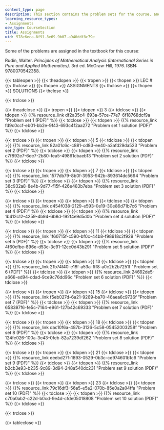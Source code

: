 ```yaml
---
content_type: page
description: This section contains the problem sets for the course, and their solutions.
learning_resource_types:
- Assignments
ocw_type: CourseSection
title: Assignments
uid: 578e6eca-8f91-8e69-9b07-a940ddf8c79e
---
```


Some of the problems are assigned in the textbook for this course:

Rudin, Walter. _Principles of Mathematical Analysis (International Series in Pure and Applied Mathematics)_. 3rd ed. McGraw-Hill, 1976. ISBN: 9780070542358.

{{< tableopen >}}
{{< theadopen >}}
{{< tropen >}}
{{< thopen >}}
LEC #
{{< thclose >}}
{{< thopen >}}
ASSIGNMENTS
{{< thclose >}}
{{< thopen >}}
SOLUTIONS
{{< thclose >}}

{{< trclose >}}

{{< theadclose >}}
{{< tropen >}}
{{< tdopen >}}
3
{{< tdclose >}}
{{< tdopen >}}
{{% resource_link df2a35c4-693a-57ce-77e7-6f18768dcf9a "Problem set 1 (PDF)" %}}
{{< tdclose >}}
{{< tdopen >}}
{{% resource_link fd9c0ccf-eb01-bb2e-9f43-693c4f2aa272 "Problem set 1 solution (PDF)" %}}
{{< tdclose >}}

{{< trclose >}}
{{< tropen >}}
{{< tdopen >}}
5
{{< tdclose >}}
{{< tdopen >}}
{{% resource_link 82a01c6c-c881-cd83-ee40-a3afd29da523 "Problem set 2 (PDF)" %}}
{{< tdclose >}}
{{< tdopen >}}
{{% resource_link c7f892e7-6ee7-2b80-fea5-49861cbaeb13 "Problem set 2 solution (PDF)" %}}
{{< tdclose >}}

{{< trclose >}}
{{< tropen >}}
{{< tdopen >}}
7
{{< tdclose >}}
{{< tdopen >}}
{{% resource_link 1577db79-8b0f-3953-942b-893614dc5694 "Problem set 3 (PDF)" %}}
{{< tdclose >}}
{{< tdopen >}}
{{% resource_link 38c932a8-8e4b-9d77-f15f-426e483b7eba "Problem set 3 solution (PDF)" %}}
{{< tdclose >}}

{{< trclose >}}
{{< tropen >}}
{{< tdopen >}}
9
{{< tdclose >}}
{{< tdopen >}}
{{% resource_link d454f038-2129-e593-0e19-30e86d71b7c6 "Problem set 4 (PDF)" %}}
{{< tdclose >}}
{{< tdopen >}}
{{% resource_link 1b412c12-4259-4b94-6b8d-192f4e9d5d0b "Problem set 4 solution (PDF)" %}}
{{< tdclose >}}

{{< trclose >}}
{{< tropen >}}
{{< tdopen >}}
11
{{< tdclose >}}
{{< tdopen >}}
{{% resource_link 1f60715f-c590-bf0c-44b8-f98918c2f929 "Problem set 5 (PDF)" %}}
{{< tdclose >}}
{{< tdopen >}}
{{% resource_link 4f60cfbe-896e-d53c-3c91-12cc0d43b291 "Problem set 5 solution (PDF)" %}}
{{< tdclose >}}

{{< trclose >}}
{{< tropen >}}
{{< tdopen >}}
13
{{< tdclose >}}
{{< tdopen >}}
{{% resource_link 21b74f40-e18f-a53a-fff8-a0c2b2b7251f "Problem set 6 (PDF)" %}}
{{< tdclose >}}
{{< tdopen >}}
{{% resource_link 24692de5-a668-ed94-cdad-9ce9c76dd96c "Problem set 6 solution (PDF)" %}}
{{< tdclose >}}

{{< trclose >}}
{{< tropen >}}
{{< tdopen >}}
15
{{< tdclose >}}
{{< tdopen >}}
{{% resource_link f5eb027d-6a21-9269-ba70-46aea6c9736f "Problem set 7 (PDF)" %}}
{{< tdclose >}}
{{< tdopen >}}
{{% resource_link 658397f6-fe5c-7164-e961-127b42c69333 "Problem set 7 solution (PDF)" %}}
{{< tdclose >}}

{{< trclose >}}
{{< tropen >}}
{{< tdopen >}}
18
{{< tdclose >}}
{{< tdopen >}}
{{% resource_link dac10f6a-487b-3126-5c58-05452003258f "Problem set 8 (PDF)" %}}
{{< tdclose >}}
{{< tdopen >}}
{{% resource_link 124fe026-100a-3e43-0feb-82a7239df262 "Problem set 8 solution (PDF)" %}}
{{< tdclose >}}

{{< trclose >}}
{{< tropen >}}
{{< tdopen >}}
21
{{< tdclose >}}
{{< tdopen >}}
{{% resource_link eeebd27f-1893-0529-0b3c-ce974601b1c9 "Problem set 9 (PDF)" %}}
{{< tdclose >}}
{{< tdopen >}}
{{% resource_link b2cb3e93-b235-9c89-3d94-248a540dc231 "Problem set 9 solution (PDF)" %}}
{{< tdclose >}}

{{< trclose >}}
{{< tropen >}}
{{< tdopen >}}
23
{{< tdclose >}}
{{< tdopen >}}
{{% resource_link 79c16df3-56a5-e5a2-070b-85e0a2a04ffa "Problem set 10 (PDF)" %}}
{{< tdclose >}}
{{< tdopen >}}
{{% resource_link c70a0ab2-c22d-b0cd-9e4d-cfde05018808 "Problem set 10 solution (PDF)" %}}
{{< tdclose >}}

{{< trclose >}}

{{< tableclose >}}